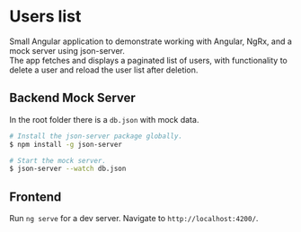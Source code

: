 # Users list

Small Angular application to demonstrate working with Angular, NgRx, and a mock server using json-server.  
The app fetches and displays a paginated list of users, with functionality to delete a user and reload the user list after deletion.

## Backend Mock Server

In the root folder there is a `db.json` with mock data.

```bash
# Install the json-server package globally.
$ npm install -g json-server

# Start the mock server.
$ json-server --watch db.json
```

## Frontend

Run `ng serve` for a dev server. Navigate to `http://localhost:4200/`.
